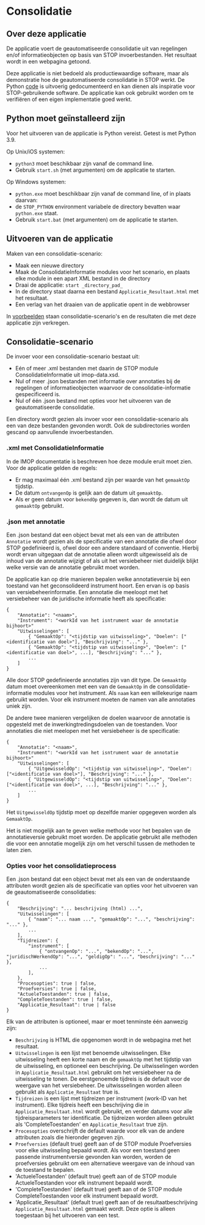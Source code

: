 # Consolidatie

## Over deze applicatie

De applicatie voert de geautomatiseerde consolidatie uit van regelingen en/of informatieobjecten op basis van STOP invoerbestanden. Het resultaat wordt in een webpagina getoond.

Deze applicatie is niet bedoeld als productiewaardige software, maar als demonstratie hoe de geautomatiseerde consolidatie in STOP werkt. De Python [code](code) is uitvoerig gedocumenteerd en kan dienen als inspiratie voor STOP-gebruikende software. De applicatie kan ook gebruikt worden om te verifiëren of een eigen implementatie goed werkt.

## Python moet geïnstalleerd zijn

Voor het uitvoeren van de applicatie is Python vereist. Getest is met Python 3.9.

Op Unix/iOS systemen:
- `python3` moet beschikbaar zijn vanaf de command line.
- Gebruik `start.sh` (met argumenten) om de applicatie te starten.

Op Windows systemen:
- `python.exe` moet beschikbaar zijn vanaf de command line, of in plaats daarvan:
- de `STOP_PYTHON` environment variabele de directory bevatten waar `python.exe` staat.
- Gebruik `start.bat` (met argumenten) om de applicatie te starten.

## Uitvoeren van de applicatie

Maken van een consolidatie-scenario:

- Maak een nieuwe directory
- Maak de ConsolidatieInformatie modules voor het scenario, en plaats elke module in een apart XML bestand in de directory
- Draai de applicatie: `start _directory_pad_`
- In de directory staat daarna een bestand `Applicatie_Resultaat.html` met het resultaat.
- Een verlag van het draaien van de applicatie opent in de webbrowser

In [voorbeelden](voorbeelden) staan consolidatie-scenario's en de resultaten die met deze applicatie zijn verkregen.

## Consolidatie-scenario

De invoer voor een consolidatie-scenario bestaat uit:

* Eén of meer .xml bestanden met daarin de STOP module ConsolidatieInformatie uit imop-data.xsd.
* Nul of meer .json bestanden met informatie over annotaties bij de regelingen of informatieobjecten waarvoor de consolidatie-informatie gespecificeerd is.
* Nul of één .json bestand met opties voor het uitvoeren van de geautomatiseerde consolidatie.

Een directory wordt gezien als invoer voor een consolidatie-scenario als een van deze bestanden gevonden wordt. Ook de subdirectories worden gescand op aanvullende invoerbestanden.

### .xml met ConsolidatieInformatie
In de IMOP documentatie is beschreven hoe deze module eruit moet zien. Voor de applicatie gelden de regels:
* Er mag maximaal één .xml bestand zijn per waarde van het `gemaaktOp` tijdstip.
* De datum `ontvangenOp` is gelijk aan de datum uit `gemaaktOp`.
* Als er geen datum voor `bekendOp` gegeven is, dan wordt de datum uit `gemaaktOp` gebruikt.

### .json met annotatie
Een .json bestand dat een object bevat met als een van de attributen `Annotatie` wordt gezien als de specificatie van een annotatie die ofwel door STOP gedefinieerd is, ofwel door een andere standaard of conventie. Hierbij wordt ervan uitgegaan dat de annotatie alleen wordt uitgewisseld als de inhoud van de annotatie wijzigt of als uit het versiebeheer niet duidelijk blijkt welke versie van de annotatie gebruikt moet worden.

De applicatie kan op drie manieren bepalen welke annotatieversie bij een toestand van het geconsolideerd instrument hoort. Een ervan is op basis van versiebeheerinformatie. Een annotatie die meeloopt met het versiebeheer van de juridische informatie heeft als specificatie:
```
{
    "Annotatie": "<naam>",
    "Instrument": "<workId van het isntrument waar de annotatie bijhoort>"
    "Uitwisselingen": [
        { "GemaaktOp": "<tijdstip van uitwisseling>", "Doelen": ["<identificatie van doel>"], "Beschrijving": "..." },
        { "GemaaktOp": "<tijdstip van uitwisseling>", "Doelen": ["<identificatie van doel>", ...], "Beschrijving": "..." },
        ...
    ]
}
```
Alle door STOP gedefinieerde annotaties zijn van dit type. De `GemaaktOp` datum moet overeenkomen met een van de `GemaaktOp` in de consolidatie-informatie modules voor het instrument. Als `naam` kan een willekeurige naam gebruikt worden. Voor elk instrument moeten de namen van alle annotaties uniek zijn.

De andere twee manieren vergelijken de doelen waarvoor de annotatie is opgesteld met de inwerkingtredingsdoelen van de toestanden. Voor annotaties die niet meelopen met het versiebeheer is de specificatie:
```
{
    "Annotatie": "<naam>",
    "Instrument": "<workId van het isntrument waar de annotatie bijhoort>"
    "Uitwisselingen": [
        { "UitgewisseldOp": "<tijdstip van uitwisseling>", "Doelen": ["<identificatie van doel>"], "Beschrijving": "..." },
        { "UitgewisseldOp": "<tijdstip van uitwisseling>", "Doelen": ["<identificatie van doel>", ...], "Beschrijving": "..." },
        ...
    ]
}
```
Het `UitgewisseldOp` tijdstip moet op dezelfde manier opgegeven worden als `GemaaktOp`.

Het is niet mogelijk aan te geven welke methode voor het bepalen van de annotatieversie gebruikt moet worden. De applicatie gebruikt alle methoden die voor een annotatie mogelijk zijn om het verschil tussen de methoden te laten zien.

### Opties voor het consolidatieprocess

Een .json bestand dat een object bevat met als een van de onderstaande attributen wordt gezien als de specificatie van opties voor het uitvoeren van de geautomatiseerde consolidaties:
```
{
    "Beschrijving": "... beschrijving (html) ...",
    "Uitwisselingen": [
        { "naam": "... naam ...", "gemaaktOp": "...", "beschrijving": "..." },
        ...
    ],
	"Tijdreizen": {
		"instrument": [
			{ "ontvangenOp": "...", "bekendOp": "...", "juridischWerkendOp": "...", "geldigOp": "...", "beschrijving": "..." },
			...
		],
	},
    "Procesopties": true | false,
    "Proefversies": true | false,
    "ActueleToestanden": true | false,
    "CompleteToestanden": true | false,
    "Applicatie_Resultaat": true | false
}
```
Elk van de attributen is optioneel, maar er moet tenminste één aanwezig zijn:
* `Beschrijving` is HTML die opgenomen wordt in  de webpagina met het resultaat.
* `Uitwisselingen` is een lijst met benoemde uitwisselingen. Elke uitwisseling heeft een korte naam en de `gemaaktOp` met het tijdstip van de uitwisseling, en optioneel een beschrijving. De uitwisselingen worden in `Applicatie_Resultaat.html` gebruikt om het versiebeheer na de uitwisseling te tonen. De eerstgenoemde tijdreis is de default voor de weergave van het versiebeheer. De uitwissselingen worden alleen gebruikt als `Applicatie_Resultaat` true is.
* `Tijdreizen` is een lijst met tijdreizen per instrument (work-ID van het instrument). Elke tijdreis heeft een beschrijving die in `Applicatie_Resultaat.html` wordt gebruikt, en verder datums voor alle tijdreisparameters ter identificatie. De tijdreizen worden alleen gebruikt als 'CompleteToestanden' en `Applicatie_Resultaat` true zijn.
* `Procesopties` overschrijft de default waarde voor elk van de andere attributen zoals die hieronder gegeven zijn.
* `Proefversies` (default true) geeft aan of de STOP module Proefversies voor elke uitwisseling bepaald wordt. Als voor een toestand geen passende instrumentversie gevonden kan worden, worden de proefversies gebruikt om een alternatieve weergave van de inhoud van de toestand te bepalen.
* 'ActueleToestanden' (default true) geeft aan of de STOP module ActueleToestanden voor elk instrument bepaald wordt.
* 'CompleteToestanden' (default true) geeft aan of de STOP module CompleteToestanden voor elk instrument bepaald wordt.
* 'Applicatie_Resultaat' (default true) geeft aan of de resultaatbeschrijving `Applicatie_Resultaat.html` gemaakt wordt. Deze optie is alleen toegestaan bij het uitvoeren van een test.
